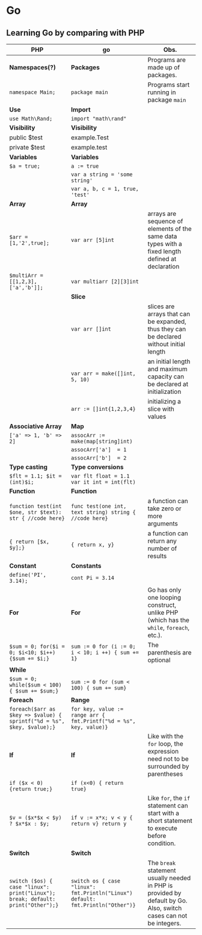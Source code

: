 # Go

## Learning Go by comparing with PHP
| PHP                                                                             | go                                                                              | Obs.                                                                                                              |
| -----                                                                           | ----                                                                            | ---                                                                                                               |
| **Namespaces(?)**                                                               | **Packages**                                                                    | Programs are made up of packages.                                                                                 |
| `namespace Main;`                                                               | `package main`                                                                  | Programs start running in package `main`                                                                          |
| **Use**                                                                         | **Import**                                                                      |                                                                                                                   |
| `use Math\Rand;`                                                                | `import "math\rand" `                                                           |                                                                                                                   |
| **Visibility**                                                                  | **Visibility**                                                                  |                                                                                                                   |
| public $test                                                                    | example.Test                                                                    |                                                                                                                   |
| private $test                                                                   | example.test                                                                    |                                                                                                                   |
| **Variables**                                                                   | **Variables**                                                                   |                                                                                                                   |
| `$a = true;`                                                                    | `a := true`                                                                     |                                                                                                                   |
|                                                                                 | `var a string = 'some string'`                                                  |                                                                                                                   |
|                                                                                 | `var a, b, c = 1, true, 'test'`                                                 |                                                                                                                   |
| **Array**                                                                       | **Array**                                                                       |                                                                                                                   |
| `$arr = [1,'2',true];`                                                          | `var arr [5]int`                                                                | arrays are sequence of elements of the same data types with a fixed length defined at declaration                 |
| `$multiArr =[[1,2,3],['a','b']];`                                               | `var multiarr [2][3]int`                                                        |                                                                                                                   |
|                                                                                 | **Slice**                                                                       |                                                                                                                   |
|                                                                                 | `var arr []int`                                                                 | slices are arrays that can be expanded, thus they can be declared without initial length                          |
|                                                                                 | `var arr = make([]int, 5, 10)`                                                  | an initial length and maximum capacity can be declared at initialization                                          |
|                                                                                 | `arr := []int{1,2,3,4}`                                                         | initializing a slice with values                                                                                  |
| **Associative Array**                                                           | **Map**                                                                         |                                                                                                                   |
| `['a' => 1, 'b' => 2]`                                                          | `assocArr := make(map[string]int)`                                              |                                                                                                                   |
|                                                                                 | `assocArr['a']  = 1`                                                            |                                                                                                                   |
|                                                                                 | `assocArr['b']  = 2`                                                            |                                                                                                                   |
| **Type casting**                                                                | **Type conversions**                                                            |                                                                                                                   |
| `$flt = 1.1; $it = (int)$i;`                                                    | `var flt float = 1.1 var it int = int(flt)`                                     |                                                                                                                   |
| **Function**                                                                    | **Function**                                                                    |                                                                                                                   |
| `function test(int $one, str $text): str { //code here}`                        | `func test(one int, text string) string { //code here}`                         | a function can take zero or more arguments                                                                        |
| `{ return [$x, $y];}`                                                           | `{ return x, y}`                                                                | a function can return any number of results                                                                       |
| **Constant**                                                                    | **Constants**                                                                   |                                                                                                                   |
| `define('PI', 3.14);`                                                           | `cont Pi = 3.14`                                                                |                                                                                                                   |
| **For**                                                                         | **For**                                                                         | Go has only one looping construct, unlike PHP (which has the `while`, `foreach`, etc.).                           |
| `$sum = 0; for($i = 0; $i<10; $i++){$sum += $i;}`                               | `sum := 0 for (i := 0; i < 10; i ++) { sum += 1}`                               | The parenthesis are optional                                                                                      |
| **While**                                                                       |                                                                                 |                                                                                                                   |
| `$sum = 0; while($sum < 100) { $sum += $sum;}`                                  | `sum := 0 for (sum < 100) { sum += sum}`                                        |                                                                                                                   |
| **Foreach**                                                                     | **Range**                                                                       |                                                                                                                   |
| `foreach($arr as $key => $value) { sprintf("%d = %s", $key, $value);}`          | `for key, value := range arr { fmt.Printf("%d = %s", key, value)}`              |                                                                                                                   |
| **If**                                                                          | **If**                                                                          | Like with the `for` loop, the expression need not to be surrounded by parentheses                                 |
| `if ($x < 0) {return true;}`                                                    | `if (x<0) { return true}`                                                       |                                                                                                                   |
| `$v = ($x*$x < $y) ? $x*$x : $y;`                                               | `if v := x*x; v < y { return v} return y`                                       | Like `for`, the `if` statement can start with a short statement to execute before condition.                      |
| **Switch**                                                                      | **Switch**                                                                      |                                                                                                                   |
| `switch ($os) { case "linux": print("Linux"); break; default: print("Other");}` | `switch os { case "linux": fmt.Println("Linux") default: fmt.Println("Other")}` | The `break` statement usually needed in PHP is provided by default by Go. Also, switch cases can not be integers. |

